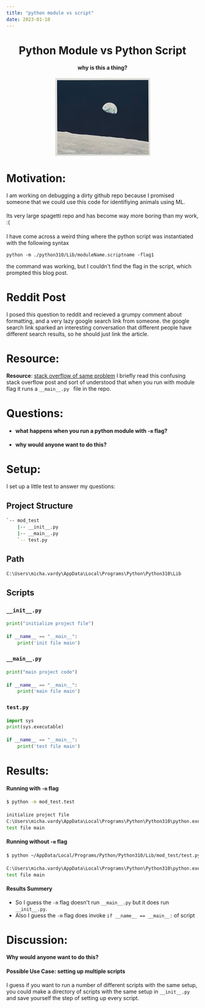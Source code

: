 ```yaml
---
title: "python module vs script"
date: 2023-01-10
---
```



# <div align="center"> Python Module vs Python Script </div>
#### <div align="center"> why is this a thing?</div>
<div align="center">
    <img src="../images/earth_rise.jpg">
</div>

# Motivation:
I am working on debugging a dirty github repo because I promised someone that we could use this code for identifiying animals using ML.
####  
Its very large spagetti repo and has become way more boring than my work, :(
####
I have come across a weird thing where the python script was instantiated with the following syntax 
```
python -m ./python310/Lib/moduleName.scriptname -flag1
```

the command was working, but I couldn't find the flag in the script, which prompted this blog post.
# Reddit Post
I posed this question to reddit and recieved a grumpy comment about formatting, and a very lazy google search link from someone.  the google search link sparked an interesting conversation that different people have different search results, so he should just link the article.

# Resource:
**Resource**: [stack overflow of same problem](https://stackoverflow.com/questions/22241420/execution-of-python-code-with-m-option-or-not)
I briefly read this confusing stack overflow post and sort of understood that when you run with module flag it runs a ``__main__.py `` file in the repo.
# Questions: 
- #### what happens when you run a python module with ``-m`` flag?
- #### why would anyone want to do this?
# Setup:
I set up a little test to answer my questions:
## Project Structure
```bash
`-- mod_test
    |-- __init__.py
    |-- __main__.py
    `-- test.py
```

## Path
```
C:\Users\micha.vardy\AppData\Local\Programs\Python\Python310\Lib
```

## Scripts

### ``__init__.py``

```python
print("initialize project file")

if __name__ == "__main__":
    print('init file main')
```

### ``__main__.py``
```python
print("main project code")

if __name__ == "__main__":
    print('main file main')
```
### ``test.py``
```python
import sys
print(sys.executable)

if __name__ == "__main__":
    print('test file main')
```
# Results:
#### Running with ``-m`` flag
```bash
$ python -m mod_test.test

initialize project file
C:\Users\micha.vardy\AppData\Local\Programs\Python\Python310\python.exe
test file main
```
#### Running without ``-m`` flag
```bash
$ python ~/AppData/Local/Programs/Python/Python310/Lib/mod_test/test.py

C:\Users\micha.vardy\AppData\Local\Programs\Python\Python310\python.exe
test file main
```
#### Results Summery
- So I guess the ``-m`` flag doesn't run ``__main__.py`` but it does run ``__init__.py``.  
- Also I guess the ``-m`` flag does invoke ``if __name__ == __main__:`` of script
# Discussion:
#### Why would anyone want to do this?
####
#### Possible Use Case: setting up multiple scripts
I guess if you want to run a number of different scripts with the same setup, you could make a directory of scripts with the same setup in ``__init__.py`` and save yourself the step of setting up every script.



